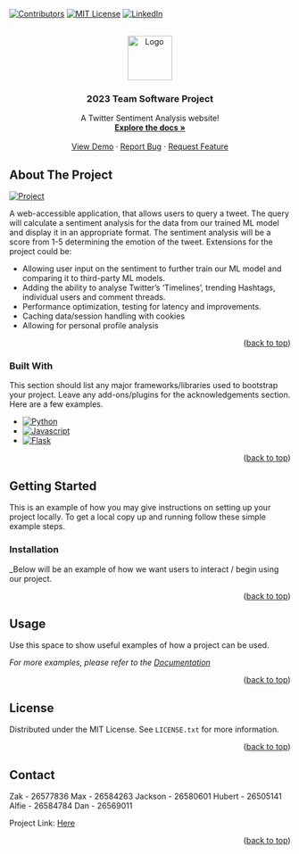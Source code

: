 <a name="readme-top"></a>

[![Contributors][contributors-shield]][contributors-url]
[![MIT License][license-shield]][license-url]
[![LinkedIn][linkedin-shield]][linkedin-url]



<!-- PROJECT LOGO -->
<br />
<div align="center">
  <a href="https://github.com/max-hill-4/uni-twitter-analysis">
    <img src="https://seeklogo.com/images/T/twitter-icon-square-logo-108D17D373-seeklogo.com.png" alt="Logo" width="80" height="80">
  </a>

  <h3 align="center">2023 Team Software Project</h3>

  <p align="center">
    A Twitter Sentiment Analysis website!
    <br />
    <a href="https://github.com/max-hill-4/uni-twitter-analysis"><strong>Explore the docs »</strong></a>
    <br />
    <br />
    <a href="http://teamsoftware.max-hill-4.xyz/">View Demo</a>
    ·
    <a href="https://github.com/max-hill-4/uni-twitter-analysis/issues">Report Bug</a>
    ·
    <a href="https://github.com/max-hill-4/uni-twitter-analysis/issues">Request Feature</a>
  </p>
</div>



<!-- ABOUT THE PROJECT -->
## About The Project

[![Project][Project]][Project-url]

A web-accessible application, that allows users to query a tweet. The query will calculate a
sentiment analysis for the data from our trained ML model and display it in an appropriate
format. The sentiment analysis will be a score from 1-5 determining the emotion of the tweet.
Extensions for the project could be:
- Allowing user input on the sentiment to further train our ML model and comparing it to
third-party ML models.
- Adding the ability to analyse Twitter’s ‘Timelines’, trending Hashtags, individual users
and comment threads.
- Performance optimization, testing for latency and improvements.
- Caching data/session handling with cookies
- Allowing for personal profile analysis

<p align="right">(<a href="#readme-top">back to top</a>)</p>



### Built With

This section should list any major frameworks/libraries used to bootstrap your project. Leave any add-ons/plugins for the acknowledgements section. Here are a few examples.

* [![Python][Python]][Python-url]
* [![Javascript][Javascript]][Javascript-url]
* [![Flask][Flask]][Flask-url]


<p align="right">(<a href="#readme-top">back to top</a>)</p>



<!-- GETTING STARTED -->
## Getting Started

This is an example of how you may give instructions on setting up your project locally.
To get a local copy up and running follow these simple example steps.


### Installation

_Below will be an example of how we want users to interact / begin using our project.

<p align="right">(<a href="#readme-top">back to top</a>)</p>



<!-- USAGE EXAMPLES -->
## Usage

Use this space to show useful examples of how a project can be used. 

_For more examples, please refer to the [Documentation](https://github.com/max-hill-4/uni-twitter-analysis)_

<p align="right">(<a href="#readme-top">back to top</a>)</p>



<!-- LICENSE -->
## License

Distributed under the MIT License. See `LICENSE.txt` for more information.

<p align="right">(<a href="#readme-top">back to top</a>)</p>


<!-- CONTACT -->
## Contact

Zak - 26577836
Max - 26584263
Jackson - 26580601
Hubert - 26505141
Alfie - 26584784
Dan - 26569011

Project Link: [Here](https://github.com/max-hill-4/sentiment-tweet-analysis)

<p align="right">(<a href="#readme-top">back to top</a>)</p>




<!-- MARKDOWN LINKS & IMAGES -->
<!-- https://www.markdownguide.org/basic-syntax/#reference-style-links -->
[contributors-shield]: https://img.shields.io/badge/Contributors-5-blue?style=for-the-badge
[contributors-url]: https://github.com/max-hill-4/sentiment-tweet-analysis/graphs/contributors
[Project]: https://cdn.discordapp.com/attachments/615310886512492706/1183782261963894824/image.png?ex=65899624&is=65772124&hm=ca567283f8298578d5fa1e06007803d2015be8c212670f519a3a33657abae419&
[Project-url]: http://teamsoftware.max-hill-4.xyz/


[license-shield]: https://img.shields.io/github/license/othneildrew/Best-README-Template.svg?style=for-the-badge
[license-url]: https://github.com/max-hill-4/uni-twitter-analysis/blob/main/LICENSE
[linkedin-shield]: https://img.shields.io/badge/-LinkedIn-black.svg?style=for-the-badge&logo=linkedin&colorB=555
[linkedin-url]: https://www.linkedin.com/in/max-hill-444444444444444444/
[product-screenshot]: images/screenshot.png

[Python]: https://img.shields.io/badge/Python-3776AB?style=for-the-badge&logo=python&logoColor=white
[Python-url]: https://www.python.org/
[Javascript]: https://img.shields.io/badge/JavaScript-F7DF1E?style=for-the-badge&logo=javascript&logoColor=black
[Javascript-url]: https://www.javascript.com/
[Flask]: https://img.shields.io/badge/Flask-000000?style=for-the-badge&logo=flask&logoColor=white
[Flask-url]: https://flask.palletsprojects.com/en/3.0.x/

